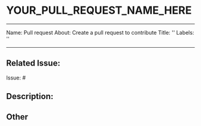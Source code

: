 # YOUR_PULL_REQUEST_NAME_HERE

---
Name: Pull request
About: Create a pull request to contribute
Title: ''
Labels: ''

---

## Related Issue: 
Issue: #

## Description:

## Other
